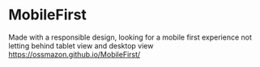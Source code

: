 # MobileFirst
Made with a responsible design, looking for a mobile first experience not letting behind tablet view and desktop view 
https://ossmazon.github.io/MobileFirst/

